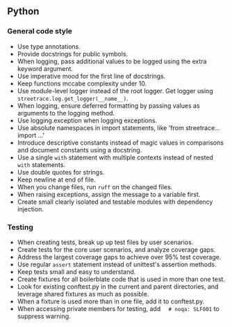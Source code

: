 ## Python

### General code style

- Use type annotations.
- Provide docstrings for public symbols.
- When logging, pass additional values to be logged using the extra keyword argument.
- Use imperative mood for the first line of docstrings.
- Keep functions mccabe complexity under 10.
- Use module-level logger instead of the root logger. Get logger using
  `streetrace.log.get_logger(__name__)`.
- When logging, ensure deferred formatting by passing values as arguments to the logging
  method.
- Use logging.exception when logging exceptions.
- Use absolute namespaces in import statements, like 'from streetrace... import ...'
- Introduce descriptive constants instead of magic values in comparisons and document
  constants using a docstring.
- Use a single `with` statement with multiple contexts instead of nested `with`
  statements.
- Use double quotes for strings.
- Keep newline at end of file.
- When you change files, run `ruff` on the changed files.
- When raising exceptions, assign the message to a variable first.
- Create small clearly isolated and testable modules with dependency injection.

### Testing

- When creating tests, break up up test files by user scenarios.
- Create tests for the core user scenarios, and analyze coverage gaps.
- Address the largest coverage gaps to achieve over 95% test coverage.
- Use regular `assert` statement instead of unittest's assertion methods.
- Keep tests small and easy to understand.
- Create fixtures for all boilerblate code that is used in more than one test.
- Look for existing conftest.py in the current and parent directories, and leverage
  shared fixtures as much as possible.
- When a fixture is used more than in one file, add it to conftest.py.
- When accessing private members for testing, add `  # noqa: SLF001` to suppress warning.
